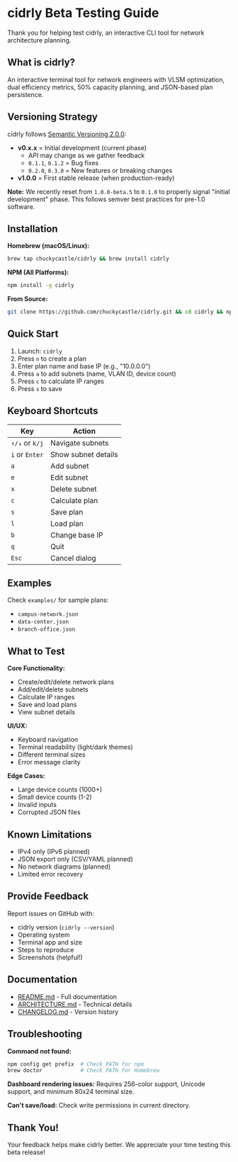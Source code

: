 # cidrly Beta Testing Guide

Thank you for helping test cidrly, an interactive CLI tool for network architecture planning.

## What is cidrly?

An interactive terminal tool for network engineers with VLSM optimization, dual efficiency metrics, 50% capacity planning, and JSON-based plan persistence.

## Versioning Strategy

cidrly follows [Semantic Versioning 2.0.0](https://semver.org):

- **v0.x.x** = Initial development (current phase)
  - API may change as we gather feedback
  - `0.1.1`, `0.1.2` = Bug fixes
  - `0.2.0`, `0.3.0` = New features or breaking changes
- **v1.0.0** = First stable release (when production-ready)

**Note:** We recently reset from `1.0.0-beta.5` to `0.1.0` to properly signal "initial development" phase. This follows semver best practices for pre-1.0 software.

## Installation

**Homebrew (macOS/Linux):**

```bash
brew tap chuckycastle/cidrly && brew install cidrly
```

**NPM (All Platforms):**

```bash
npm install -g cidrly
```

**From Source:**

```bash
git clone https://github.com/chuckycastle/cidrly.git && cd cidrly && npm install && npm run build && npm start
```

## Quick Start

1. Launch: `cidrly`
2. Press `n` to create a plan
3. Enter plan name and base IP (e.g., "10.0.0.0")
4. Press `a` to add subnets (name, VLAN ID, device count)
5. Press `c` to calculate IP ranges
6. Press `s` to save

## Keyboard Shortcuts

| Key            | Action              |
| -------------- | ------------------- |
| `↑/↓` or `k/j` | Navigate subnets    |
| `i` or `Enter` | Show subnet details |
| `a`            | Add subnet          |
| `e`            | Edit subnet         |
| `x`            | Delete subnet       |
| `c`            | Calculate plan      |
| `s`            | Save plan           |
| `l`            | Load plan           |
| `b`            | Change base IP      |
| `q`            | Quit                |
| `Esc`          | Cancel dialog       |

## Examples

Check `examples/` for sample plans:

- `campus-network.json`
- `data-center.json`
- `branch-office.json`

## What to Test

**Core Functionality:**

- Create/edit/delete network plans
- Add/edit/delete subnets
- Calculate IP ranges
- Save and load plans
- View subnet details

**UI/UX:**

- Keyboard navigation
- Terminal readability (light/dark themes)
- Different terminal sizes
- Error message clarity

**Edge Cases:**

- Large device counts (1000+)
- Small device counts (1-2)
- Invalid inputs
- Corrupted JSON files

## Known Limitations

- IPv4 only (IPv6 planned)
- JSON export only (CSV/YAML planned)
- No network diagrams (planned)
- Limited error recovery

## Provide Feedback

Report issues on GitHub with:

- cidrly version (`cidrly --version`)
- Operating system
- Terminal app and size
- Steps to reproduce
- Screenshots (helpful!)

## Documentation

- [README.md](README.md) - Full documentation
- [ARCHITECTURE.md](ARCHITECTURE.md) - Technical details
- [CHANGELOG.md](CHANGELOG.md) - Version history

## Troubleshooting

**Command not found:**

```bash
npm config get prefix  # Check PATH for npm
brew doctor            # Check PATH for Homebrew
```

**Dashboard rendering issues:**
Requires 256-color support, Unicode support, and minimum 80x24 terminal size.

**Can't save/load:**
Check write permissions in current directory.

## Thank You!

Your feedback helps make cidrly better. We appreciate your time testing this beta release!
